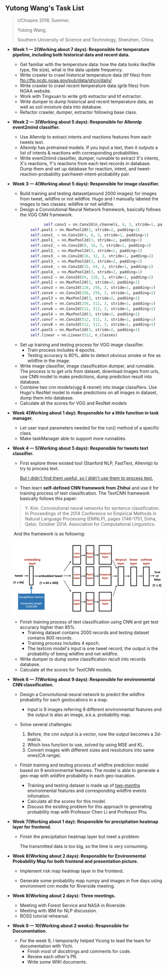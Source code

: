 ## Yutong Wang's Task List

> UCInspire 2019, Summer, 
>
> Yutong Wang, 
>
> Southern University of Science and Technology, Shenzhen, China.



- **Week 1 — 2(Working about 7 days): Responsible for temperature pipeline, including both historical data and recent data.**

  - Get familiar with the tempersture data: how the data looks like(file type, file size), what is the data update frequency.
  - Write crawler to crawl historical temperature data (tif files) from <ftp://ftp.ncdc.noaa.gov/pub/data/ghcn/daily/>
  - Write crawler to crawl recent temperature data (grib files) from NOAA website.
  - Work with Tingxuan to write grib extractor and tif extractor.
  - Write dumper to dump historical and recent temperature data, as well as soil moisture data into database.
  - Refactor crawler, dumper, extractor following base class.

  

- **Week 2 — 3(Working about 5 days): Responsible for Allennlp event2mind classifier.**

  - Use Allennlp to extract intents and reactions features from each tweets text.
  - Allennlp has pretrained models. If you input a text, then it outputs a list of intents & reactions with  corresponding probabilities.
  - Write event2mind classifier, dumper, runnable to extract X's intents, X's reactions, Y's reactions from each text records in database. Dump them and set up database for reaction, intent, and tweet-reaction-probability pair/tweet-intent-probability pair.

  

- **Week 3 — 4(Working about 5 days): Responsible for image classifier.**

  - Build training and testing dataset(around 2000 images) for images from tweet, wildfire or not wildfire. Hugo and I manually labeled the images to two classes: wildfire or not wildfire.
  - Design a Convolutional Neural Network framework, basically follows the VGG CNN framework.

  ```python
  				self.conv1 = nn.Conv2d(n_channels, 4, 3, stride=1, padding=1)
          self.pool1 = nn.MaxPool2d(3, stride=2, padding=1)
          self.conv1_ = nn.Conv2d(4, 8, 3, stride=1, padding=1)
          self.pool1_ = nn.MaxPool2d(3, stride=2, padding=1)
          self.conv2_ = nn.Conv2d(8, 16, 3, stride=1, padding=1)
          self.pool2_ = nn.MaxPool2d(3, stride=2, padding=1)
          self.conv3_ = nn.Conv2d(16, 32, 3, stride=1, padding=1)
          self.pool3_ = nn.MaxPool2d(3, stride=2, padding=1)
          self.conv4_ = nn.Conv2d(32, 64, 3, stride=1, padding=1)
          self.pool4_ = nn.MaxPool2d(3, stride=2, padding=1)
          self.conv2 = nn.Conv2d(64, 128, 3, stride=1, padding=1)
          self.pool2 = nn.MaxPool2d(3, stride=2, padding=1)
          self.conv3 = nn.Conv2d(128, 256, 3, stride=1, padding=1)
          self.conv4 = nn.Conv2d(256, 256, 3, stride=1, padding=1)
          self.pool3 = nn.MaxPool2d(3, stride=2, padding=1)
          self.conv5 = nn.Conv2d(256, 512, 3, stride=1, padding=1)
          self.conv6 = nn.Conv2d(512, 512, 3, stride=1, padding=1)
          self.pool4 = nn.MaxPool2d(3, stride=2, padding=1)
          self.conv7 = nn.Conv2d(512, 512, 3, stride=1, padding=1)
          self.conv8 = nn.Conv2d(512, 512, 3, stride=1, padding=1)
          self.pool5 = nn.MaxPool2d(3, stride=2, padding=1)
          self.linear = nn.Linear(512, n_classes)
  ```

  

  - Set up training and testing process for VGG image classifier. 
    - Train process includes 4 epochs.
    - Testing accuracy is 80%, able to detect obvious smoke or fire as wildfire in the image.
  - Write image classifier, image classification dumper, and runnable. The process is to get urls from dataset, download images from urls, use CNN model to make predictions, dump prediction result into database. 
  - Combine two cnn models(vgg & resnet) into image classifiers. Use Hugo's ResNet model to make predictions on all images in dataset, dump them into database.
  - Calculate all the scores for VGG and ResNet models

  

- **Week 4(Working about 1 day): Responsible for a little function in task manager.**

  - Let user input parameters needed for the run() method of a specific class.
  - Make taskManager able to support more runnables.

  

- **Week 4 — 5(Working about 5 days): Responsible for tweets text classifier.**

  - First explore three existed tool (Stanford NLP, FastText, Allennlp) to try to process text. 

    <u>But I didn't find them useful, so I didn't use them to process text.</u>

  - Then learn **self-defined CNN framework from Zhihui** and use it for training process of text classification. The TextCNN framework basically follows this paper:

  > Y. Kim. Convolutional neural networks for sentence classification. In Proceedings of the 2014 Conference on Empirical Methods in Natural Language Processing (EMNLP), pages 1746–1751, Doha, Qatar, October 2014. Association for Computational Linguistics.

  ​	And the framework is as following:

  ![image-TextCNN-framework](./Pictures/textcnn.png)

  

  - Finish training process of text classification using CNN and get test accuracy higher than 85%. 
    - Training dataset contains 2000 records and testing dataset contains 800 records. 
    - Training process includes 4 epoch.
    - The textcnn model's input is one tweet record, the output is the probability of being wildfire and not wildfire.
  - Write dumper to dump some classification recult into records database.
  - Calculate all the scores for TextCNN models.

  

- **Week 6 — 7(Working about 9 days): Responsible for environmental CNN classification.**

  - Design a Convolutional neural network to predict the wildfire probability for each geolocations in a map.

    - Input is 9 images referring 9 different environmental features and the output is also an image, a.k.a. probability map.

  - Solve several challenges:

    1. Before, the cnn output is a vector, now the output becomes a 2d-matrix.
    2. Which loss function to use, solved by using MSE and KL.
    3. Convert images with different sizes and resolutions into same ones(CA range).

  - Finish training and testing process of wildfire prediction model based on 9 environmental features. The model is able to generate a geo-map with wildfire probability in each geo-loacation.

    - Training and testing dataset is made up of <u>two-months</u> environmental features and corresponding wildfire events infomation.
    - Calculate all the scores for this model.
    - Discuss the existing problem for this approach to generating probability map with Professor Chen Li and Professor Phu.

    

- **Week 7(Working about 1 day): Responsible for precipitation heatmap layer for frontend.**

  - Finish the precipitation heatmap layer but meet a problem:

    The transmitted data is too big, so the time is very consuming.

    

- **Week 8(Working about 2 days): Responsible for Environmental Probability Map for both frontend and presentation picture.**

  - Implement risk map heatmap layer in the frontend.

  - Generate some probability map numpy and images in five days using environment cnn modle for Riverside meeting.

    

- **Week 8(Working about 2 days): Three meetings.**

  - Meeting with Forest Service and NASA in Riverside.
  - Meeting with IBM for NLP discussion.
  - BOSS tutorial rehearsal.

  

- **Week 9 — 10(Working about 2 weeks): Responsible for Documentation.**

  - For the week 9, I temporarily helped Yicong to lead the team for documentation with Yichi. 
    - Finish most of docstrings and comments for code. 
    - Review each other's PR.
    - Write some WIKI documents.